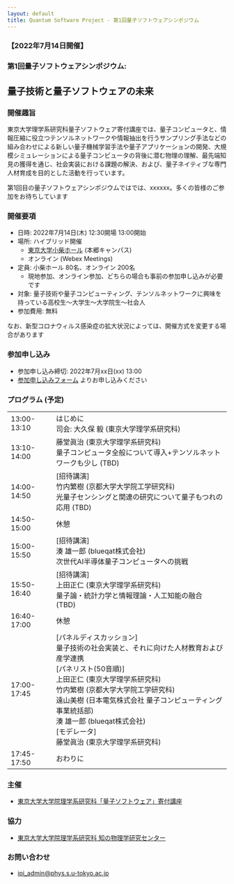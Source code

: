 ```yaml
---
layout: default
title: Quantum Software Project - 第1回量子ソフトウェアシンポジウム
---
```


### 【2022年7月14日開催】
### 第1回量子ソフトウェアシンポジウム:
## 量子技術と量子ソフトウェアの未来

### 開催趣旨

東京大学理学系研究科量子ソフトウェア寄付講座では、量子コンピュータと、情報圧縮に役立つテンソルネットワークや情報抽出を行うサンプリング手法などの組み合わせによる新しい量子機械学習手法や量子アプリケーションの開発、大規模シミュレーションによる量子コンピュータの背後に潜む物理の理解、最先端知見の獲得を通じ、社会実装における課題の解決、および、量子ネイティブな専門人材育成を目的とした活動を行っています。

第1回目の量子ソフトウェアシンポジウムではでは、xxxxxx。多くの皆様のご参加をお待ちしています

### 開催要項

* 日時: 2022年7月14日(木) 12:30開場 13:00開始
* 場所: ハイブリッド開催
   *   [東京大学小柴ホール](https://www.u-tokyo.ac.jp/campusmap/cam01_00_25_j.html) (本郷キャンパス)
   *   オンライン (Webex Meetings)
* 定員: 小柴ホール 80名、オンライン 200名
    * 現地参加、オンライン参加、どちらの場合も事前の参加申し込みが必要です
* 対象: 量子技術や量子コンピューティング、テンソルネットワークに興味を持っている高校生〜大学生〜大学院生〜社会人
* 参加費用: 無料

なお、新型コロナウィルス感染症の拡大状況によっては、開催方式を変更する場合があります

### 参加申し込み

* 参加申し込み締切: 2022年7月xx日(xx) 13:00
* [参加申し込みフォーム](https://forms.gle/xxx) よりお申し込みください

### プログラム (予定)

<table>
<tr><td>13:00-13:10</td><td>はじめに<br/>司会: 大久保 毅 (東京大学理学系研究科)</td></tr>
<tr><td>13:10-14:00</td><td>藤堂眞治 (東京大学理学系研究科)<br/>量子コンピュータ全般について導入+テンソルネットワークも少し (TBD)</td></tr>
<tr><td>14:00-14:50</td><td>[招待講演]<br/>竹内繁樹 (京都大学大学院工学研究科)<br/>光量子センシングと関連の研究について量子もつれの応用 (TBD)</td></tr>
<tr><td>14:50-15:00</td><td>休憩</td></tr>
<tr><td>15:00-15:50</td><td>[招待講演]<br/>湊 雄一郎 (blueqat株式会社)<br/>次世代AI半導体量子コンピュータへの挑戦</td></tr>
<tr><td>15:50-16:40</td><td>[招待講演]<br/>上田正仁 (東京大学理学系研究科)<br/>量子論・統計力学と情報理論・人工知能の融合 (TBD)</td></tr>
<tr><td>16:40-17:00</td><td>休憩</td></tr>
<tr><td>17:00-17:45</td><td>[パネルディスカッション]<br/>
量子技術の社会実装と、それに向けた人材教育および産学連携<br/>[パネリスト(50音順)]<br/>
上田正仁 (東京大学理学系研究科)<br/>
竹内繁樹 (京都大学大学院工学研究科)<br/>
遠山美樹 (日本電気株式会社 量子コンピューティング事業統括部)<br/>湊 雄一郎 (blueqat株式会社)<br/>
[モデレータ]<br/>
藤堂眞治 (東京大学理学系研究科)</td></tr>
<tr><td>17:45-17:50</td><td>おわりに</td></tr>
</table>

### 主催

* [東京大学大学院理学系研究科「量子ソフトウェア」寄付講座](https://qsw.phys.s.u-tokyo.ac.jp)

### 協力

* [東京大学大学院理学系研究科 知の物理学研究センター](https://www.phys.s.u-tokyo.ac.jp/lp/ipi/)

### お問い合わせ

* [ipi_admin@phys.s.u-tokyo.ac.jp](mailto:ipi_admin@phys.s.u-tokyo.ac.jp)
